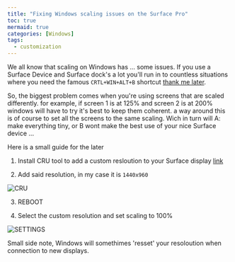 ```yaml
---
title: "Fixing Windows scaling issues on the Surface Pro"
toc: true
mermaid: true
categories: [Windows]
tags:
  - customization
---
```


We all know that scaling on Windows has ... some issues. If you use a Surface Device and Surface dock's a lot you'll run in to countless situations where you need the famous `CRTL+WIN+ALT+B` shortcut [thank me later](https://superuser.com/questions/1127463/what-does-ctrlwinshiftb-do-in-windows).

So, the biggest problem comes when you're using screens that are scaled differently. for example, if screen 1 is at 125% and screen 2 is at 200% windows will have to try it's best to keep them coherent. a way around this is of course to set all the screens to the same scaling. Wich in turn will A: make everything tiny, or B wont make the best use of your nice Surface device ...

Here is a small guide for the later
1. Install CRU tool to add a custom resloution to your Surface display [link](https://www.monitortests.com/forum/Thread-Custom-Resolution-Utility-CRU)

2. Add said resolution, in my case it is `1440x960`

![CRU](https://blog.benstein.nl/assets/images/CRU-Settings.png)

3. REBOOT

4. Select the custom resolution and set scaling to 100%

![SETTINGS](https://blog.benstein.nl/assets/images/Display-Settings.png)

Small side note, Windows will somethimes 'resset' your resoloution when connection to new displays.